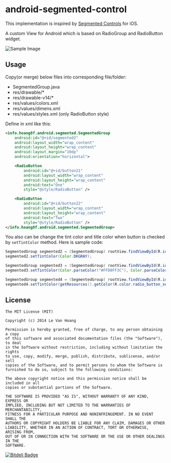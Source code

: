 android-segmented-control
=========================

This implementation is inspired by [Segmented Controls](https://developer.apple.com/library/ios/documentation/userexperience/conceptual/UIKitUICatalog/UISegmentedControl.html) for iOS.

A custom View for Android which is based on RadioGroup and RadioButton widget.
 
![Sample Image](https://raw2.github.com/hoang8f/android-segmented-control/master/screenshot/screenshot.png)

Usage
-----
Copy(or merge) below files into corresponding file/folder:
  + SegmentedGroup.java
  + res/drawable/*
  + res/drawable-v14/*
  + res/values/colors.xml
  + res/values/dimens.xml
  + res/values/styles.xml (only RadioButton style)

Define in xml like this:

```xml
<info.hoang8f.android.segmented.SegmentedGroup
    android:id="@+id/segmented2"
    android:layout_width="wrap_content"
    android:layout_height="wrap_content"
    android:layout_margin="10dp"
    android:orientation="horizontal">

    <RadioButton
        android:id="@+id/button21"
        android:layout_width="wrap_content"
        android:layout_height="wrap_content"
        android:text="One"
        style="@style/RadioButton" />

    <RadioButton
        android:id="@+id/button22"
        android:layout_width="wrap_content"
        android:layout_height="wrap_content"
        android:text="Two"
        style="@style/RadioButton" />
</info.hoang8f.android.segmented.SegmentedGroup>
```

You also can be change the tint color and title color when button is checked by `setTintColor` method.
Here is sample code:

```java
SegmentedGroup segmented2 = (SegmentedGroup) rootView.findViewById(R.id.segmented2);
segmented2.setTintColor(Color.DKGRAY);

SegmentedGroup segmented3 = (SegmentedGroup) rootView.findViewById(R.id.segmented3);
segmented3.setTintColor(Color.parseColor("#FFD0FF3C"), Color.parseColor("#FF7B07B2"));

SegmentedGroup segmented4 = (SegmentedGroup) rootView.findViewById(R.id.segmented4);
segmented4.setTintColor(getResources().getColor(R.color.radio_button_selected_color));
```

License
-------
    The MIT License (MIT)
    
    Copyright (c) 2014 Le Van Hoang
    
    Permission is hereby granted, free of charge, to any person obtaining a copy
    of this software and associated documentation files (the "Software"), to deal
    in the Software without restriction, including without limitation the rights
    to use, copy, modify, merge, publish, distribute, sublicense, and/or sell
    copies of the Software, and to permit persons to whom the Software is
    furnished to do so, subject to the following conditions:
    
    The above copyright notice and this permission notice shall be included in all
    copies or substantial portions of the Software.
    
    THE SOFTWARE IS PROVIDED "AS IS", WITHOUT WARRANTY OF ANY KIND, EXPRESS OR
    IMPLIED, INCLUDING BUT NOT LIMITED TO THE WARRANTIES OF MERCHANTABILITY,
    FITNESS FOR A PARTICULAR PURPOSE AND NONINFRINGEMENT. IN NO EVENT SHALL THE
    AUTHORS OR COPYRIGHT HOLDERS BE LIABLE FOR ANY CLAIM, DAMAGES OR OTHER
    LIABILITY, WHETHER IN AN ACTION OF CONTRACT, TORT OR OTHERWISE, ARISING FROM,
    OUT OF OR IN CONNECTION WITH THE SOFTWARE OR THE USE OR OTHER DEALINGS IN THE
    SOFTWARE.


[![Bitdeli Badge](https://d2weczhvl823v0.cloudfront.net/hoang8f/android-segmented-control/trend.png)](https://bitdeli.com/free "Bitdeli Badge")

